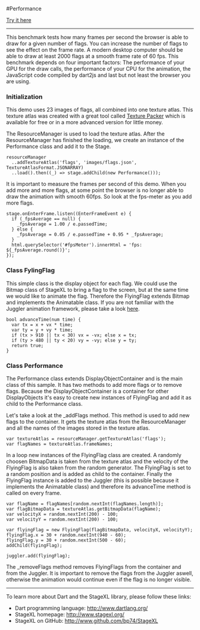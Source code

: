 #Performance

[Try it here](http://www.stagexl.org/samples/performance/ "StageXL Performance Sample")

---

This benchmark tests how many frames per second the browser is able to draw
for a given number of flags. You can increase the number of flags to see the
effect on the frame rate. A modern desktop computer should be able to draw
at least 2000 flags at a smooth frame rate of 60 fps. This benchmark depends
on four important factors: The performance of your GPU for the draw calls, 
the performance of your CPU for the animation, the JavaScript code compiled
by dart2js and last but not least the browser you are using.

### Initialization

This demo uses 23 images of flags, all combined into one texture atlas. 
This texture atlas was created with a great tool called 
[Texture Packer](http://www.codeandweb.com/texturepacker)
which is available for free or in a more advanced version for little money.

The ResourceManager is used to load the texture atlas. After the
ResourceManager has finished the loading, we create an instance of
the Performance class and add it to the Stage.

    resourceManager
      ..addTextureAtlas('flags', 'images/flags.json', TextureAtlasFormat.JSONARRAY)
      ..load().then((_) => stage.addChild(new Performance()));

It is important to measure the frames per second of this demo. When you add
more and more flags, at some point the browser is no longer able to draw
the animation with smooth 60fps. So look at the fps-meter as you add more
flags.

    stage.onEnterFrame.listen((EnterFrameEvent e) {
      if (_fpsAverage == null) {
        _fpsAverage = 1.00 / e.passedTime;
      } else {
        _fpsAverage = 0.05 / e.passedTime + 0.95 * _fpsAverage;
      }
      html.querySelector('#fpsMeter').innerHtml = 'fps: ${_fpsAverage.round()}';
    });

### Class FylingFlag

This simple class is the display object for each flag. We could use the Bitmap 
class of StageXL to bring a flag to the screen, but at the same time we would
like to animate the flag. Therefore the FlyingFlag extends Bitmap and implements
the Animatable class. If you are not familiar with the Juggler animation 
framework, please take a look 
[here](http://www.stagexl.org/docs/wiki-articles.html?article=juggler).  

    bool advanceTime(num time) {
      var tx = x + vx * time;
      var ty = y + vy * time;
      if (tx > 910 || tx < 30) vx = -vx; else x = tx;
      if (ty > 480 || ty < 20) vy = -vy; else y = ty;
      return true;
    }

### Class Performance

The Performance class extends DisplayObjectContainer and is the main class
of this sample. It has two methods to add more flags or to remove flags.
Because the DisplayObjectContainer is a container for other DisplayObjects
it's easy to create new instances of FlyingFlag and add it as child to
the Performance class.

Let's take a look at the _addFlags method. This method is used to add
new flags to the container. It gets the texture atlas from the 
ResourceManager and all the names of the images stored in the 
texture atlas.
 
    var textureAtlas = resourceManager.getTextureAtlas('flags');
    var flagNames = textureAtlas.frameNames;

In a loop new instances of the FlyingFlag class are created. A randomly
choosen BitmapData is taken from the texture atlas and the velocity of
the FlyingFlag is also taken from the random generator. The FlyingFlag
is set to a random position and is added as child to the container. 
Finally the FlyingFlag instance is added to the Juggler (this is
possible because it implements the Animatable class) and therefore
its advanceTime method is called on every frame. 

    var flagName = flagNames[random.nextInt(flagNames.length)];
    var flagBitmapData = textureAtlas.getBitmapData(flagName);
    var velocityX = random.nextInt(200) - 100;
    var velocityY = random.nextInt(200) - 100;

    var flyingFlag = new FlyingFlag(flagBitmapData, velocityX, velocityY);
    flyingFlag.x = 30 + random.nextInt(940 - 60);
    flyingFlag.y = 30 + random.nextInt(500 - 60);
    addChild(flyingFlag);

    juggler.add(flyingFlag);

The _removeFlags method removes FlyingFlags from the container and from
the Juggler. It is important to remove the flags from the Juggler aswell,
otherwise the animation would continue even if the flag is no 
longer visible.

---

To learn more about Dart and the StageXL library, please follow these links:

* Dart programming language: <http://www.dartlang.org/>
* StageXL homepage: <http://www.stagexl.org/>
* StageXL on GitHub: <http://www.github.com/bp74/StageXL>

